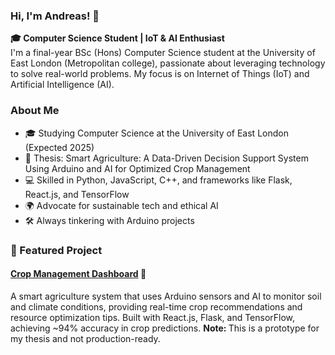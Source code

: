 ### Hi, I'm Andreas! 👋
<b>🎓 Computer Science Student | IoT & AI Enthusiast </b><br>
I'm a final-year BSc (Hons) Computer Science student at the University of East London (Metropolitan college), passionate about leveraging technology to solve real-world problems. My focus is on Internet of Things (IoT) and Artificial Intelligence (AI).

###  About Me
- 🎓 Studying Computer Science at the University of East London (Expected 2025)
- 🔬 Thesis: Smart Agriculture: A Data-Driven Decision Support System Using Arduino and AI for Optimized Crop Management
- 💻 Skilled in Python, JavaScript, C++, and frameworks like Flask, React.js, and TensorFlow
- 🌍 Advocate for sustainable tech and ethical AI
- 🛠️ Always tinkering with Arduino projects

### 🚀 Featured Project
#### [Crop Management Dashboard](https://github.com/Evang2/crop-management-dashboard) 🌾
A smart agriculture system that uses Arduino sensors and AI to monitor soil and climate conditions, providing real-time crop recommendations and resource optimization tips. Built with React.js, Flask, and TensorFlow, achieving ~94% accuracy in crop predictions.
<b> Note: </b> This is a prototype for my thesis and not production-ready.




